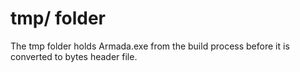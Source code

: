 # tmp/ folder

The tmp folder holds Armada.exe from the build process before it is converted to bytes header file.